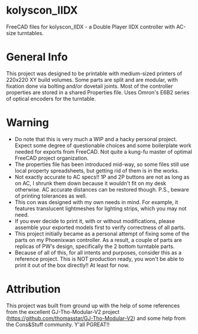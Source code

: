 # kolyscon_IIDX
FreeCAD files for kolyscon_IIDX - a Double Player IIDX controller with AC-size turntables.

# General Info
This project was designed to be printable with medium-sized printers of 220x220 XY build volumes. Some parts are split and are modular, with fixation done via bolting and/or dovetail joints. Most of the controller properties are stored in a shared Properties file. Uses Omron's E6B2 series of optical encoders for the turntable.

# Warning
* Do note that this is very much a WIP and a hacky personal project. Expect some degree of questionable choices and some boilerplate work needed for exports from FreeCAD. Not quite a kung-fu master of optimal FreeCAD project organization.
* The properties file has been introduced mid-way, so some files still use local property spreadsheets, but getting rid of them is in the works.
* Not exactly accurate to AC specs!! 1P and 2P buttons are not as long as on AC, I shrunk them down because it wouldn't fit on my desk otherwise. AC accurate distances can be restored though. P.S., beware of printing tolerances as well.
* This con was designed with my own needs in mind. For example, it features translucent lightmeshes for lighting strips, which you may not need.
* If you ever decide to print it, with or without modifications, please assemble your exported models first to verify correctness of all parts.
* This project initially became as a personal attempt of fixing some of the parts on my Phoenixwan controller. As a result, a couple of parts are replicas of PW's design, specifically the 2 bottom turntable parts.
* Because of all of this, for all intents and purposes, consider this as a reference project. This is NOT production ready, you won't be able to print it out of the box directly!! At least for now.

# Attribution
This project was built from ground up with the help of some references from the excellent GJ-Tho-Modular-V2 project (https://github.com/thomasstar/GJ-Tho-Modular-V2) and some help from the Cons&Stuff community. Y'all PGREAT!!
